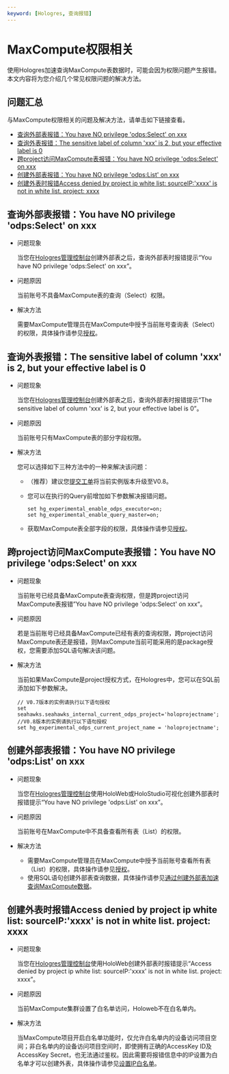 ```yaml
---
keyword: [Hologres, 查询报错]
---
```


# MaxCompute权限相关

使用Hologres加速查询MaxCompute表数据时，可能会因为权限问题产生报错。本文内容将为您介绍几个常见权限问题的解决方法。

## 问题汇总

与MaxCompute权限相关的问题及解决方法，请单击如下链接查看。

-   [查询外部表报错：You have NO privilege 'odps:Select' on xxx](#section_o30_kyw_u8i)
-   [查询外表报错：The sensitive label of column 'xxx' is 2, but your effective label is 0](#section_ka3_d41_yny)
-   [跨project访问MaxCompute表报错：You have NO privilege 'odps:Select' on xxx](#section_6oq_tpc_ho1)
-   [创建外部表报错：You have NO privilege 'odps:List' on xxx](#section_ia3_abx_y9w)
-   [创建外表时报错Access denied by project ip white list: sourceIP:'xxxx' is not in white list. project: xxxx](#section_gd5_o47_zek)

## 查询外部表报错：You have NO privilege 'odps:Select' on xxx

-   问题现象

    当您在[Hologres管理控制台](https://hologram.console.aliyun.com/#/instance)创建外部表之后，查询外部表时报错提示“You have NO privilege 'odps:Select' on xxx”。

-   问题原因

    当前账号不具备MaxCompute表的查询（Select）权限。

-   解决方法

    需要MaxCompute管理员在MaxCompute中授予当前账号查询表（Select）的权限，具体操作请参见[授权](/cn.zh-CN/安全管理/安全管理详解/用户及授权管理/授权.md)。


## 查询外表报错：The sensitive label of column 'xxx' is 2, but your effective label is 0

-   问题现象

    当您在[Hologres管理控制台](https://hologram.console.aliyun.com/#/instance)创建外部表之后，查询外部表时报错提示“The sensitive label of column 'xxx' is 2, but your effective label is 0”。

-   问题原因

    当前账号只有MaxCompute表的部分字段权限。

-   解决方法

    您可以选择如下三种方法中的一种来解决该问题：

    -   （推荐）建议您[提交工单](https://selfservice.console.aliyun.com/ticket/createIndex?spm=5176.2020520129.console-base-top.dwork-order-1.29d546aee0gsiH)将当前实例版本升级至V0.8。
    -   您可以在执行的Query前增加如下参数解决报错问题。

        ```
        set hg_experimental_enable_odps_executor=on; 
        set hg_experimental_enable_query_master=on;
        ```

    -   获取MaxCompute表全部字段的权限，具体操作请参见[授权](/cn.zh-CN/安全管理/安全管理详解/用户及授权管理/授权.md)。

## 跨project访问MaxCompute表报错：You have NO privilege 'odps:Select' on xxx

-   问题现象

    当前账号已经具备MaxCompute表查询权限，但是跨project访问MaxCompute表报错”You have NO privilege 'odps:Select' on xxx“。

-   问题原因

    若是当前账号已经具备MaxCompute已经有表的查询权限，跨project访问MaxCompute表还是报错，则MaxCompute当前可能采用的是package授权，您需要添加SQL语句解决该问题。

-   解决方法

    当前如果MaxCompute是project授权方式，在Hologres中，您可以在SQL前添加如下参数解决。

    ```
    // V0.7版本的实例请执行以下语句授权
    set seahawks.seahawks_internal_current_odps_project='holoprojectname';
    //V0.8版本的实例请执行以下语句授权
    set hg_experimental_odps_current_project_name = 'holoprojectname';
    ```


## 创建外部表报错：You have NO privilege 'odps:List' on xxx

-   问题现象

    当您在[Hologres管理控制台](https://hologram.console.aliyun.com/#/instance)使用HoloWeb或HoloStudio可视化创建外部表时报错提示“You have NO privilege 'odps:List' on xxx”。

-   问题原因

    当前账号在MaxCompute中不具备查看所有表（List）的权限。

-   解决方法
    -   需要MaxCompute管理员在MaxCompute中授予当前账号查看所有表（List）的权限，具体操作请参见[授权](/cn.zh-CN/安全管理/安全管理详解/用户及授权管理/授权.md)。
    -   使用SQL语句创建外部表查询数据，具体操作请参见[通过创建外部表加速查询MaxCompute数据](/cn.zh-CN/数据接入/离线同步/MaxCompute/通过创建外部表加速查询MaxCompute数据.md)。

## 创建外表时报错Access denied by project ip white list: sourceIP:'xxxx' is not in white list. project: xxxx

-   问题现象

    当您在[Hologres管理控制台](https://hologram.console.aliyun.com/#/instance)使用HoloWeb创建外部表时报错提示“Access denied by project ip white list: sourceIP:'xxxx' is not in white list. project: xxxx”。

-   问题原因

    当前MaxCompute集群设置了白名单访问，Holoweb不在白名单内。

-   解决方法

    当MaxCompute项目开启白名单功能时，仅允许白名单内的设备访问项目空间；非白名单内的设备访问项目空间时，即使拥有正确的AccessKey ID及AccessKey Secret，也无法通过鉴权。因此需要将报错信息中的IP设置为白名单才可以创建外表，具体操作请参见[设置IP白名单](/cn.zh-CN/安全管理/安全管理详解/快速开始/设置IP白名单.md)。


